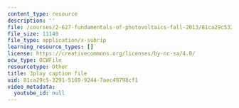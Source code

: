 ```yaml
---
content_type: resource
description: ''
file: /courses/2-627-fundamentals-of-photovoltaics-fall-2013/81ca29c53291516992447aec49798cf1_k12GMjtN8aA.vtt
file_size: 11140
file_type: application/x-subrip
learning_resource_types: []
license: https://creativecommons.org/licenses/by-nc-sa/4.0/
ocw_type: OCWFile
resourcetype: Other
title: 3play caption file
uid: 81ca29c5-3291-5169-9244-7aec49798cf1
video_metadata:
  youtube_id: null
---
```

